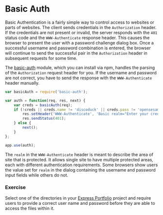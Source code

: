 # Basic Auth

Basic Authentication is a fairly simple way to control access to websites or parts of websites. The client sends credentials in the `Authorization` header. If the credentials are not present or invalid, the server responds with the `401` status code and  the `WWW-Authenticate` response header. This causes the browser to present the user with a password challenge dialog box. Once a successful username and password combination is entered, the browser will continue to send the successful pair in the `Authorization` header in subsequent requests for some time.

The [basic-auth](https://github.com/jshttp/basic-auth) module, which you can install via npm, handles the parsing of the `Authorization` request header for you. If the username and password are not correct, you have to send the response with the `WWW-Authenticate` header manually.

```js
var basicAuth = require('basic-auth');

var auth = function(req, res, next) {
    var creds = basicAuth(req);
    if (!creds || creds.name != 'discoduck' || creds.pass != 'opensesame') {
        res.setHeader('WWW-Authenticate', 'Basic realm="Enter your credentials to see this stuff."');
        res.sendStatus(401);
    } else {
        next();
    }
};

app.use(auth);
```

The `realm` in the `WWW-Authenticate` header is meant to describe the area of site that is protected. It allows single site to have multiple protected areas, each with different authentication requirements. Some browsers show users the value set for `realm` in the dialog containing the username and password input fields while others do not.

### Exercise

Select one of the directories in your [Express Portfolio](wk6_express) project and require users to provide a correct user name and password before they are able to access the files within it.




